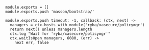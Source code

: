 
    module.exports = []
    module.exports.push 'masson/bootstrap/'

    module.exports.push timeout: -1, callback: (ctx, next) ->
      managers = ctx.hosts_with_module('ryba/xasecure/policymgr')
      return next() unless managers.length
      ctx.log "Wait for 'ryba/xasecure/policymgr'"
      ctx.waitIsOpen managers, 6080, (err) ->
        next err, false



